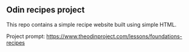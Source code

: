 ## Odin recipes project

This repo contains a simple recipe website built using simple HTML. 

Project prompt: https://www.theodinproject.com/lessons/foundations-recipes
